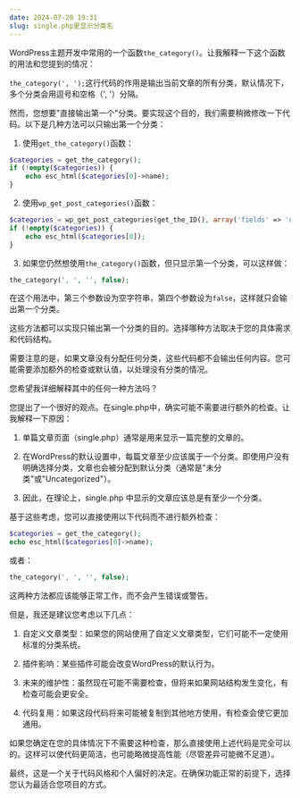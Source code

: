```yaml
---
date: 2024-07-20 19:31
slug: single.php里显示分类名
---
```






<!-- truncate -->



WordPress主题开发中常用的一个函数`the_category()`。让我解释一下这个函数的用法和您提到的情况：

`the_category(', ');`这行代码的作用是输出当前文章的所有分类，默认情况下，多个分类会用逗号和空格（', '）分隔。

然而，您想要"直接输出第一个"分类。要实现这个目的，我们需要稍微修改一下代码。以下是几种方法可以只输出第一个分类：

1. 使用`get_the_category()`函数：

```php
$categories = get_the_category();
if (!empty($categories)) {
    echo esc_html($categories[0]->name);
}
```

2. 使用`wp_get_post_categories()`函数：

```php
$categories = wp_get_post_categories(get_the_ID(), array('fields' => 'names'));
if (!empty($categories)) {
    echo esc_html($categories[0]);
}
```

3. 如果您仍然想使用`the_category()`函数，但只显示第一个分类，可以这样做：

```php
the_category(', ', '', false);
```

在这个用法中，第三个参数设为空字符串，第四个参数设为`false`，这样就只会输出第一个分类。

这些方法都可以实现只输出第一个分类的目的。选择哪种方法取决于您的具体需求和代码结构。

需要注意的是，如果文章没有分配任何分类，这些代码都不会输出任何内容。您可能需要添加额外的检查或默认值，以处理没有分类的情况。

您希望我详细解释其中的任何一种方法吗？







您提出了一个很好的观点。在single.php中，确实可能不需要进行额外的检查。让我解释一下原因：

1. 单篇文章页面（single.php）通常是用来显示一篇完整的文章的。

2. 在WordPress的默认设置中，每篇文章至少应该属于一个分类。即使用户没有明确选择分类，文章也会被分配到默认分类（通常是"未分类"或"Uncategorized"）。

3. 因此，在理论上，single.php 中显示的文章应该总是有至少一个分类。

基于这些考虑，您可以直接使用以下代码而不进行额外检查：

```php
$categories = get_the_category();
echo esc_html($categories[0]->name);
```

或者：

```php
the_category(', ', '', false);
```

这两种方法都应该能够正常工作，而不会产生错误或警告。

但是，我还是建议您考虑以下几点：

1. 自定义文章类型：如果您的网站使用了自定义文章类型，它们可能不一定使用标准的分类系统。

2. 插件影响：某些插件可能会改变WordPress的默认行为。

3. 未来的维护性：虽然现在可能不需要检查，但将来如果网站结构发生变化，有检查可能会更安全。

4. 代码复用：如果这段代码将来可能被复制到其他地方使用，有检查会使它更加通用。

如果您确定在您的具体情况下不需要这种检查，那么直接使用上述代码是完全可以的。这样可以使代码更简洁，也可能略微提高性能（尽管差异可能微不足道）。

最终，这是一个关于代码风格和个人偏好的决定。在确保功能正常的前提下，选择您认为最适合您项目的方式。
